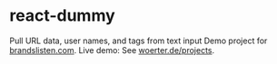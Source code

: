# react-dummy
Pull URL data, user names, and tags from text input
Demo project for [brandslisten.com](http://brandslisten.com/).
Live demo: See [woerter.de/projects](https://woerter.de/projects/react-dummy/).